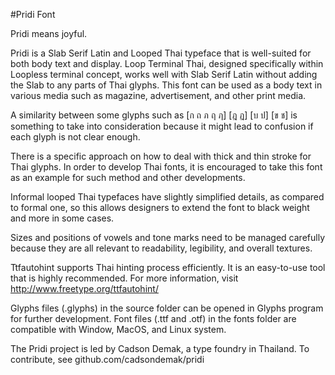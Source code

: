 #Pridi Font

Pridi means joyful.

Pridi is a Slab Serif Latin and Looped Thai typeface that is well-suited for both body text and display. Loop Terminal Thai, designed specifically within Loopless terminal concept, works well with Slab Serif Latin without adding the Slab to any parts of Thai glyphs. This font can be used as a body text in various media such as magazine, advertisement, and other print media.

A similarity between some glyphs such as [ก ถ ภ ฤ ฦ] [ฎ ฏ] [บ ป] [ข ช] is something to take into consideration because it might lead to confusion if each glyph is not clear enough.

There is a specific approach on how to deal with thick and thin stroke for Thai glyphs. In order to develop Thai fonts, it is encouraged to take this font as an example for such method and other developments.

Informal looped Thai typefaces have slightly simplified details, as compared to formal one, so this allows designers to extend the font to black weight and more in some cases.

Sizes and positions of vowels and tone marks need to be managed carefully because they are all relevant to readability, legibility, and overall textures.

Ttfautohint supports Thai hinting process efficiently. It is an easy-to-use tool that is highly recommended. For more information, visit http://www.freetype.org/ttfautohint/

Glyphs files (.glyphs) in the source folder can be opened in Glyphs program for further development.
Font files (.ttf and .otf) in the fonts folder are compatible with Window, MacOS, and Linux system.

The Pridi project is led by Cadson Demak, a type foundry in Thailand. To contribute, see github.com/cadsondemak/pridi
